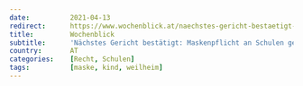 ```yaml
---
date:          2021-04-13
redirect:      https://www.wochenblick.at/naechstes-gericht-bestaetigt-maskenpflicht-an-schulen-gefaehrdet-kindeswohl/
title:         Wochenblick
subtitle:      'Nächstes Gericht bestätigt: Maskenpflicht an Schulen gefährdet Kindeswohl'
country:       AT
categories:    [Recht, Schulen]
tags:          [maske, kind, weilheim]
---
```

